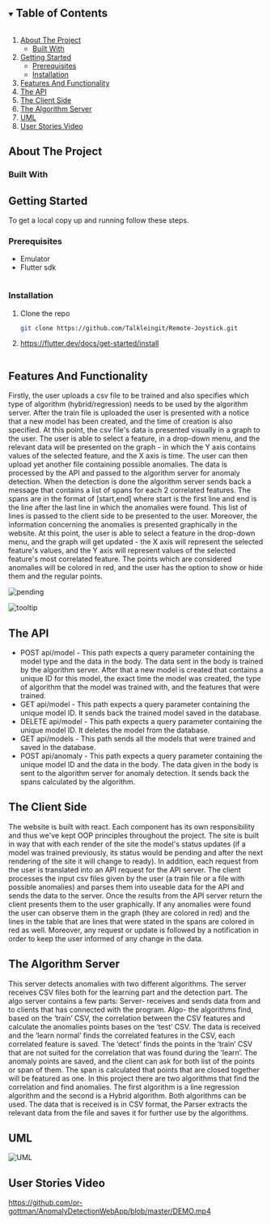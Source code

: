 


<!-- TABLE OF CONTENTS -->
<details open="open">
  <summary><h2 style="display: inline-block">Table of Contents</h2></summary>
  <ol>
    <li>
      <a href="#about-the-project">About The Project</a>
      <ul>
        <li><a href="#built-with">Built With</a></li>
      </ul>
    </li>
    <li>
      <a href="#getting-started">Getting Started</a>
      <ul>
        <li><a href="#prerequisites">Prerequisites</a></li>
        <li><a href="#installation">Installation</a></li>
      </ul>
    </li>
    <li><a href="#Features-And-Functionality">Features And Functionality</a></li>
    <li><a href="#The-API">The API</a></li>
    <li><a href="#The-Client-Side">The Client Side</a></li>
    <li><a href="#The-Algorithm-Server">The Algorithm Server</a></li>
    <li><a href="#UML">UML</a></li>
    <li><a href="#User-Stories-Video">User Stories Video</a></li>
  </ol>
</details>



<!-- ABOUT THE PROJECT -->
## About The Project







### Built With






<!-- GETTING STARTED -->
## Getting Started

To get a local copy up and running follow these steps.

### Prerequisites

* Emulator
* Flutter sdk
  ```sh
  ```

### Installation

1. Clone the repo
   ```sh
   git clone https://github.com/Talkleingit/Remote-Joystick.git
   ```
2. https://flutter.dev/docs/get-started/install

   
   ```

<!-- Features-And-Functionality -->
## Features And Functionality


Firstly, the user uploads a csv file to be trained and also specifies which type of algorithm (hybrid/regression) needs to be used by the 
algorithm server. After the train file is uploaded the user is presented with a notice that a new model has been created, and the time of creation
is also specified. At this point, the csv file's data is presented visually in a graph to the user. The user is able to select a feature, in a drop-down menu, and the relevant data will be presented on the graph - in which the Y axis contains values of the selected feature, and the X axis is time.
The user can then upload yet another file containing possible anomalies. The data is processed by the API and passed
to the algorithm server for anomaly detection. When the detection is done the algorithm server sends back a message that contains a list of spans for each 2 correlated features.
The spans are in the format of [start,end] where start is the first line and end is the line after the last line in which the anomalies were found. This list of lines
is passed to the client side to be presented to the user. Moreover, the information concerning the anomalies is presented graphically in the website. At this point, the user is able to select a feature in the drop-down menu, and the graph will get updated - the X axis will represent the selected feature's values, and the Y axis will represent values of the selected feature's most correlated feature. The points which are considered anomalies will be colored in red, and the user has the option to show or hide them and the regular points.





![pending](https://user-images.githubusercontent.com/72923818/119162286-dc44f480-ba62-11eb-9575-d7b7b24a1648.jpg)

![tooltip](https://user-images.githubusercontent.com/72923818/119162510-21692680-ba63-11eb-8421-9ad289961e8b.jpg)


<!-- The-API -->
## The API

* POST api/model  - This path expects a query parameter containing the model type and the data in the body. The data sent in the body is trained by the algorithm server. After that a new model is created that contains a unique ID for this model, the exact time the model was created, the type of algorithm that the model was trained with, and the features that were trained.
* GET api/model   - This path expects a query parameter containing the unique model ID. It sends back the trained model saved in the database.  
* DELETE api/model  - This path expects a query parameter containing the unique model ID. It deletes the model from the database.
* GET api/models  - This path sends all the models that were trained and saved in the database. 
* POST api/anomaly   - This path expects a query parameter containing the unique model ID and the data in the body. The data given in the body is sent to the algorithm server for anomaly detection. It sends back the spans calculated by the algorithm.

<!-- UML -->
## The Client Side

The website is built with react. Each component has its own responsibility and thus we've kept OOP principles throughout the project. The site is built in way that with each render of the site the model's status updates (if a model was trained previously, its status would be pending and after the next rendering of the site it will change to ready). In addition, each request from the user is translated into an API request for the API server. The client processes the input csv files given by the user (a train file or a file with possible anomalies) and parses them into useable data for the API and sends the data to the server. Once the results from the API server return the client presents them to the user graphically. If any anomalies were found the user can observe them in the graph (they are colored in red) and the lines in the table that are lines that were stated in the spans are colored in red as well. Moreover, any request or update is followed by a notification in order to keep the user informed of any change in the data.  
<!-- The Algorithm Server -->
## The Algorithm Server

This server detects anomalies with two different algorithms. The server receives CSV files both for the learning part and the detection part.
The algo server contains a few parts:
Server- receives and sends data from and to clients that has connected with the program.
Algo- the algorithms find, based on the ‘train’ CSV, the correlation between the CSV features and calculate the anomalies points bases on the ‘test’ CSV. The data is received and the ‘learn normal’ finds the correlated features in the CSV, each correlated feature is saved. The ‘detect’ finds the points in the ‘train’ CSV that are not suited for the correlation that was found during the ‘learn’.
The anomaly points are saved, and the client can ask for both list of the points or span of them. The span is calculated that points that are closed together will be featured as one.
In this project there are two algorithms that find the correlation and find anomalies. The first algorithm is a line regression algorithm and the second is a Hybrid algorithm. Both algorithms can be used.
The data that is received is in CSV format, the Parser extracts the relevant data from the file and saves it for further use by the algorithms.

<!-- UML -->
## UML



![UML](https://user-images.githubusercontent.com/72923818/119130472-f79f0800-ba40-11eb-81e2-4ddcb06713fc.jpg)





<!-- User-Stories-Video -->
## User Stories Video

https://github.com/or-gottman/AnomalyDetectionWebApp/blob/master/DEMO.mp4



<!-- MARKDOWN LINKS & IMAGES -->
<!-- https://www.markdownguide.org/basic-syntax/#reference-style-links -->
[contributors-shield]: https://img.shields.io/github/contributors/github_username/repo.svg?style=for-the-badge
[contributors-url]: https://github.com/github_username/repo/graphs/contributors
[forks-shield]: https://img.shields.io/github/forks/github_username/repo.svg?style=for-the-badge
[forks-url]: https://github.com/github_username/repo/network/members
[stars-shield]: https://img.shields.io/github/stars/github_username/repo.svg?style=for-the-badge
[stars-url]: https://github.com/github_username/repo/stargazers
[issues-shield]: https://img.shields.io/github/issues/github_username/repo.svg?style=for-the-badge
[issues-url]: https://github.com/github_username/repo/issues
[license-shield]: https://img.shields.io/github/license/github_username/repo.svg?style=for-the-badge
[license-url]: https://github.com/github_username/repo/blob/master/LICENSE.txt
[linkedin-shield]: https://img.shields.io/badge/-LinkedIn-black.svg?style=for-the-badge&logo=linkedin&colorB=555
[linkedin-url]: https://linkedin.com/in/github_username
